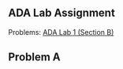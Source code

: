 ## ADA Lab Assignment

Problems: [ADA Lab 1 (Section B)](https://codeforces.com/group/blqWmr6jos/contest/425521)  

Problem A
---
